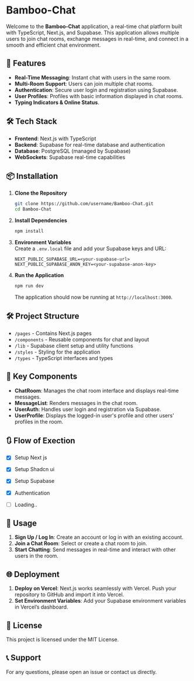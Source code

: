 # Bamboo-Chat

Welcome to the **Bamboo-Chat** application, a real-time chat platform built with TypeScript, Next.js, and Supabase. This application allows multiple users to join chat rooms, exchange messages in real-time, and connect in a smooth and efficient chat environment.

## 🚀 Features

- **Real-Time Messaging**: Instant chat with users in the same room.
- **Multi-Room Support**: Users can join multiple chat rooms.
- **Authentication**: Secure user login and registration using Supabase.
- **User Profiles**: Profiles with basic information displayed in chat rooms.
- **Typing Indicators & Online Status**.

## 🛠 Tech Stack

- **Frontend**: Next.js with TypeScript
- **Backend**: Supabase for real-time database and authentication
- **Database**: PostgreSQL (managed by Supabase)
- **WebSockets**: Supabase real-time capabilities

## 📦 Installation

1. **Clone the Repository**
   ```bash
   git clone https://github.com/username/Bamboo-Chat.git
   cd Bamboo-Chat
   ```

2. **Install Dependencies**
   ```bash
   npm install
   ```

3. **Environment Variables**  
   Create a `.env.local` file and add your Supabase keys and URL:
   ```plaintext
   NEXT_PUBLIC_SUPABASE_URL=<your-supabase-url>
   NEXT_PUBLIC_SUPABASE_ANON_KEY=<your-supabase-anon-key>
   ```

4. **Run the Application**
   ```bash
   npm run dev
   ```
   The application should now be running at `http://localhost:3000`.

## 🛠️ Project Structure

- `/pages` - Contains Next.js pages
- `/components` - Reusable components for chat and layout
- `/lib` - Supabase client setup and utility functions
- `/styles` - Styling for the application
- `/types` - TypeScript interfaces and types

## 🧩 Key Components

- **ChatRoom**: Manages the chat room interface and displays real-time messages.
- **MessageList**: Renders messages in the chat room.
- **UserAuth**: Handles user login and registration via Supabase.
- **UserProfile**: Displays the logged-in user's profile and other users' profiles in the room.

## 🔃 Flow of Exection

- [x] Setup Next js
- [x] Setup Shadcn ui
- [x] Setup Supabase
- [x] Authentication
- [ ] Loading..


## 📝 Usage

1. **Sign Up / Log In**: Create an account or log in with an existing account.
2. **Join a Chat Room**: Select or create a chat room to join.
3. **Start Chatting**: Send messages in real-time and interact with other users in the room.

## 🌐 Deployment

1. **Deploy on Vercel**: Next.js works seamlessly with Vercel. Push your repository to GitHub and import it into Vercel.
2. **Set Environment Variables**: Add your Supabase environment variables in Vercel’s dashboard.

## 📜 License

This project is licensed under the MIT License.

## 📞 Support

For any questions, please open an issue or contact us directly.
